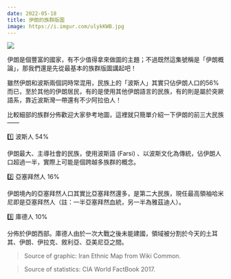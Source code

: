 ```yaml
---
date: 2022-05-18
title: 伊朗的族群版圖
image: https://i.imgur.com/ulykKWB.jpg
---
```

![](https://i.imgur.com/ulykKWB.jpg)

伊朗是個豐富的國家，有不少值得拿來做圖的主題；不過既然這集號稱是「伊朗概論」，那我們還是先從最基本的族群版圖講起吧！

雖然伊朗和波斯兩個詞時常混用，民族上的「波斯人」其實只佔伊朗人口的56%而已，至於其他的伊朗居民，有的是使用其他伊朗語言的民族，有的則是屬於突厥語系，靠近波斯灣一帶還有不少阿拉伯人！

比較細部的族群分佈歡迎大家參考地圖，這裡就只簡單介紹一下伊朗的前三大民族——

1️⃣ 波斯人 54%

伊朗最大、主導社會的民族，使用波斯語 (Farsi) 、以波斯文化為傳統，佔伊朗人口超過一半，實際上可能是個跨越多族群的概念。

2️⃣ 亞塞拜然人 16%

伊朗境內的亞塞拜然人口其實比亞塞拜然還多，是第二大民族，現任最高領袖哈米尼即是亞塞拜然人（註：一半亞塞拜然血統，另一半為雅茲迪人）。

3️⃣ 庫德人 10%

分佈於伊朗西部。庫德人由於一次大戰之後未能建國，領域被分割於今天的土耳其、伊朗、伊拉克、敘利亞、亞美尼亞之間。

> Source of graphic: Iran Ethnic Map from Wiki Common.

> Source of statistics: CIA World FactBook 2017.